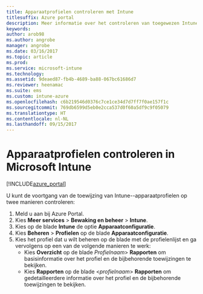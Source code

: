 ```yaml
---
title: Apparaatprofielen controleren met Intune
titlesuffix: Azure portal
description: Meer informatie over het controleren van toegewezen Intune-apparaatprofielen.
keywords: 
author: arob98
ms.author: angrobe
manager: angrobe
ms.date: 03/16/2017
ms.topic: article
ms.prod: 
ms.service: microsoft-intune
ms.technology: 
ms.assetid: 9deaed87-fb4b-4689-ba88-067bc61686d7
ms.reviewer: heenamac
ms.suite: ems
ms.custom: intune-azure
ms.openlocfilehash: c6b219546d0376c7ce1ce34d7d7ff7f0ae157f1c
ms.sourcegitcommit: 769db6599d5eb0e2cca537d0f60a5df9c9f05079
ms.translationtype: HT
ms.contentlocale: nl-NL
ms.lasthandoff: 09/15/2017
---
```

# <a name="how-to-monitor-device-profiles-in-microsoft-intune"></a>Apparaatprofielen controleren in Microsoft Intune

[!INCLUDE[azure_portal](./includes/azure_portal.md)]

U kunt de voortgang van de toewijzing van Intune--apparaatprofielen op twee manieren controleren:


1. Meld u aan bij Azure Portal.
2. Kies **Meer services** > **Bewaking en beheer** > **Intune**.
3. Kies op de blade **Intune** de optie **Apparaatconfiguratie**.
2. Kies **Beheren** > **Profielen** op de blade **Apparaatconfiguratie**.
2. Kies het profiel dat u wilt beheren op de blade met de profielenlijst en ga vervolgens op een van de volgende manieren te werk:
    - Kies **Overzicht** op de blade *Profielnaam*> **Rapporten** om basisinformatie over het profiel en de bijbehorende toewijzingen te bekijken.
    - Kies **Rapporten** op de blade <*profielnaam*> **Rapporten** om gedetailleerdere informatie over het profiel en de bijbehorende toewijzingen te bekijken.
